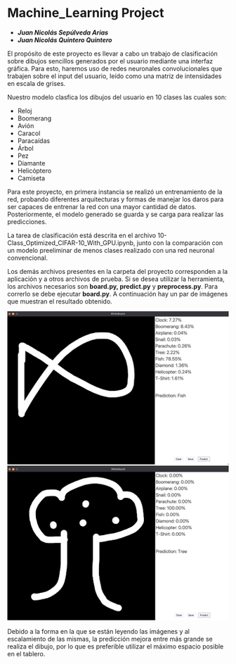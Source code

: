 # Machine_Learning Project

* ***Juan Nicolás Sepúlveda Arias***
* ***Juan Nicolás Quintero Quintero***

El propósito de este proyecto es llevar a cabo un trabajo de clasificación sobre dibujos sencillos generados por el usuario mediante una interfaz gráfica. Para esto, haremos uso de redes neuronales convolucionales que trabajen sobre el input del usuario, leído como una matriz de intensidades en escala de grises.

Nuestro modelo clasfica los dibujos del usuario en 10 clases las cuales son:

* Reloj
* Boomerang
* Avión
* Caracol
* Paracaídas
* Árbol
* Pez
* Diamante
* Helicóptero
* Camiseta

Para este proyecto, en primera instancia se realizó un entrenamiento de la red, probando diferentes arquitecturas y formas de manejar los daros para ser capaces de entrenar la red con una mayor cantidad de datos. Posteriormente, el modelo generado se guarda y se carga para realizar las predicciones.

La tarea de clasificación está descrita en el archivo 10-Class_Optimized_CIFAR-10_With_GPU.ipynb, junto con la comparación con un modelo preeliminar de menos clases realizado con una red neuronal convencional.

Los demás archivos presentes en la carpeta del proyecto corresponden a la aplicación y a otros archivos de prueba. Si se desea utilizar la herramienta, los archivos necesarios son **board.py, predict.py** y **preprocess.py**. Para correrlo se debe ejecutar **board.py**. A continuación hay un par de imágenes que muestran el resultado obtenido.

![Pez.png](https://github.com/IamTrollFace555/ML_Project/blob/main/Fish.png)
![Tree.png](https://github.com/IamTrollFace555/ML_Project/blob/main/Tree.png)

Debido a la forma en la que se están leyendo las imágenes y al escalamiento de las mismas, la predicción mejora entre más grande se realiza el dibujo, por lo que es preferible utilizar el máximo espacio posible en el tablero.

